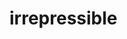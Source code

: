 <!--
  id: 224
  date: 2006-05-29T22:21:47
  modified: 2006-05-29T22:21:47
  slug: irrepressible
  type: post
  excerpt: [object Object]
  content: <p><script src="http://fragments.irrepressible.info/js/fragment-234.js" type="text/javascript"></script></p> 
  categories: link
  tags: 
-->

# irrepressible

<p><script src="http://fragments.irrepressible.info/js/fragment-234.js" type="text/javascript"></script></p>

